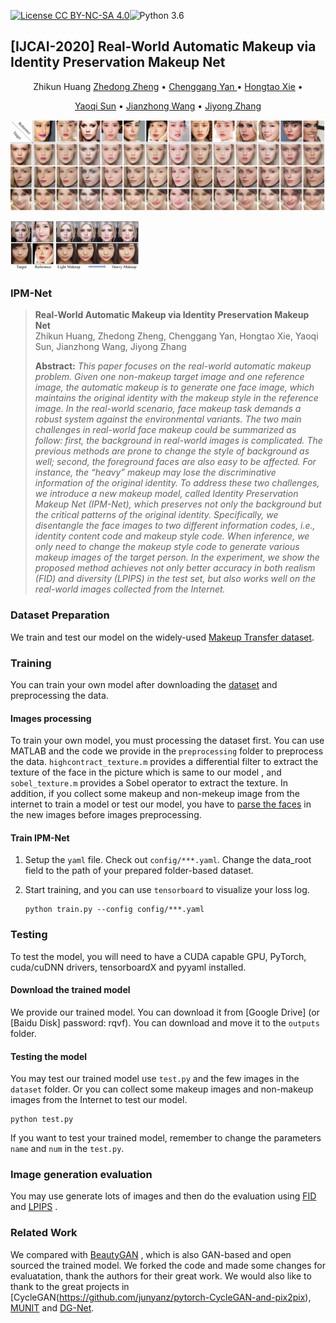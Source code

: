 [![License CC BY-NC-SA 4.0](https://img.shields.io/badge/license-CC4.0-blue.svg)](https://raw.githubusercontent.com/nvlabs/SPADE/master/LICENSE.md)![Python 3.6](https://img.shields.io/badge/python-3.6-green.svg)

## [IJCAI-2020] Real-World Automatic Makeup via Identity Preservation Makeup Net

</h1>

  <p align="center">
    Zhikun Huang
    <a href="Zhedong Zheng](https://dblp.uni-trier.de/pers/hd/z/Zheng:Zhedong">Zhedong Zheng</a> •
    <a href="https://dblp.uni-trier.de/pers/hd/y/Yan:Chenggang_Clarence">Chenggang Yan </a> •
    <a href="https://dblp.uni-trier.de/pers/hd/x/Xie:Hongtao">Hongtao Xie</a> •
  <p align="center">
    <a href="https://dblp.uni-trier.de/pers/hd/s/Sun:Yaoqi">Yaoqi Sun</a> •
    <a href="https://www.researchgate.net/scientific-contributions/10713410_Jianzhong_Wang">Jianzhong Wang</a> •
    <a href="https://dblp.uni-trier.de/pers/hd/z/Zhang:Jiyong">Jiyong Zhang</a>
  </p>



![](README.assets/results.jpg#pic_center)

<img src="README.assets/controlable.jpg#pic_center" style="zoom: 20%;" />

### IPM-Net

> **Real-World Automatic Makeup via Identity Preservation Makeup Net**<br>
> Zhikun Huang, Zhedong Zheng, Chenggang Yan, Hongtao Xie, Yaoqi Sun, 
Jianzhong Wang, Jiyong Zhang<br>
>
> **Abstract:** *This paper focuses on the real-world automatic makeup problem. Given one non-makeup target image and one reference image, the automatic makeup is to generate one face image, which maintains the original identity with the makeup style in the reference image. In the real-world scenario, face makeup task demands a robust system against the environmental variants. The two main challenges in real-world face makeup could be summarized as follow: first, the background in real-world images is complicated. The previous methods are prone to change the style of background as well; second, the foreground faces are also easy to be affected. For instance, the “heavy” makeup may lose the discriminative information of the original identity. To address these two challenges, we introduce a new makeup model, called Identity Preservation Makeup Net (IPM-Net), which preserves not only the background but the critical patterns of the original identity. Specifically, we disentangle the face images to two different information codes, i.e., identity content code and makeup style code. When inference, we only need to change the makeup style code to generate various makeup images of the target person. In the experiment, we show the proposed method achieves not only better accuracy in both realism (FID) and diversity (LPIPS) in the test set, but also works well on the real-world images collected from the Internet.*

### Dataset Preparation

We train and test our model on the widely-used [Makeup Transfer dataset](http://liusi-group.com/projects/BeautyGAN).

### Training
You can train your own model after downloading the [dataset](http://liusi-group.com/projects/BeautyGAN) and preprocessing the data.
#### Images processing
To train your own model, you must processing the dataset first. You can use MATLAB and the code we provide in the `preprocessing` folder to preprocess the data. `highcontract_texture.m` provides a  differential filter to extract the texture of the face in the picture which is same to our model , and `sobel_texture.m` provides a Sobel operator to extract the texture. 
In addition, if you collect some makeup and non-mekeup image from the internet to train a model or test our model, you have to [parse the faces](https://github.com/switchablenorms/CelebAMask-HQ/tree/master/face_parsing) in the new images before images preprocessing. 

#### Train IPM-Net
1. Setup the `yaml` file. Check out `config/***.yaml`. Change the data_root field to the path of your prepared folder-based dataset.

2. Start training, and you can use `tensorboard` to visualize your loss log.

   ```
   python train.py --config config/***.yaml
   ```

### Testing
To test the model, you will need to have a CUDA capable GPU, PyTorch, cuda/cuDNN  drivers, tensorboardX and pyyaml installed. 
#### Download the trained model
We provide our trained model. You can download it from [Google Drive] (or [Baidu Disk] password: rqvf). You can download and move it to the `outputs` folder.
#### Testing the model
You may test our trained model use `test.py` and the few images in the `dataset` folder. Or you can collect some makeup images and non-makeup images from the Internet to test our model. 

```
python test.py 
```
If you want to test your trained model, remember to change the parameters `name` and `num` in the `test.py`. 


### Image generation evaluation
You may use generate lots of images and then do the evaluation using [FID](https://github.com/layumi/TTUR) and [LPIPS](https://github.com/layumi/PerceptualSimilarity) . 

### Related Work
We compared with [BeautyGAN](https://github.com/Honlan/BeautyGAN) , which is also GAN-based and open sourced the trained model. We forked the code and made some changes for evaluatation, thank the authors for their great work. We would also like to thank to the great projects in [CycleGAN(https://github.com/junyanz/pytorch-CycleGAN-and-pix2pix), [MUNIT](https://github.com/NVlabs/MUNIT) and [DG-Net](https://github.com/NVlabs/DG-Net).

